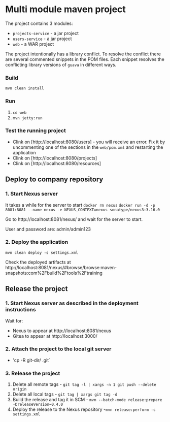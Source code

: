 # Multi module maven project
The project contains 3 modules:
- `projects-service` - a jar project
- `users-service` - a jar project
- `web` - a WAR project

The project intentionally has a library conflict.
To resolve the conflict there are several commented snippets in the POM files.
Each snippet resolves the conflicting library versions of `guava` in different ways. 
 
### Build
`mvn clean install`

### Run
1. `cd web`
2. `mvn jetty:run`

### Test the running project 
- Clink on [http://localhost:8080/users] - you will receive an error. Fix it by uncommenting one of the sections in the `web/pom.xml` and restarting the application
- Clink on [http://localhost:8080/projects]
- Clink on [http://localhost:8080/resources] 


## Deploy to company repository

### 1. Start Nexus server
It takes a while for the server to start
`docker rm nexus`
`docker run -d -p 8081:8081 --name nexus -e NEXUS_CONTEXT=nexus sonatype/nexus3:3.16.0`

Go to http://localhost:8081/nexus/ and wait for the server to start.

User and password are: admin/admin123

### 2. Deploy the application 
`mvn clean deploy -s settings.xml`

Check the deployed artifacts at http://localhost:8081/nexus/#browse/browse:maven-snapshots:com%2Fbuild%2Ftools%2Ftraining


## Release the project

### 1. Start Nexus server as described in the deployment instructions
Wait for:
- Nexus to appear at http://localhost:8081/nexus
- Gitea to appear at http://localhost:3000/


### 2. Attach the project to the local git server
- 'cp -R git-dir/ .git`  
 
### 3. Release the project 
1. Delete all remote tags - `git tag -l | xargs -n 1 git push --delete origin`
2. Delete all local tags - `git tag | xargs git tag -d`
3. Build the release and tag it in SCM - `mvn --batch-mode release:prepare -DreleaseVersion=0.4.0`
4. Deploy the release to the Nexus repository -`mvn release:perform -s settings.xml`